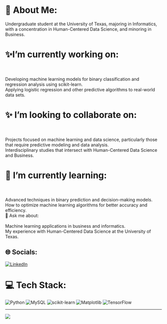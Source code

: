 # 🚀 About Me:
Undergraduate student at the University of Texas, majoring in Informatics, with a concentration in Human-Centered Data Science, and minoring in Business.

# ✨I’m currently working on:
<br><br>Developing machine learning models for binary classification and regression analysis using scikit-learn.<br>Applying logistic regression and other predictive algorithms to real-world data sets.<br>
# ✨ I’m looking to collaborate on:
<br><br>Projects focused on machine learning and data science, particularly those that require predictive modeling and data analysis.<br>Interdisciplinary studies that intersect with Human-Centered Data Science and Business.<br>
# 🌱 I’m currently learning:
<br><br>Advanced techniques in binary prediction and decision-making models.<br>How to optimize machine learning algorithms for better accuracy and efficiency.<br>💬 Ask me about:<br><br>Machine learning applications in business and informatics.<br>My experience with Human-Centered Data Science at the University of Texas.<br>


## 🌐 Socials:
[![LinkedIn](https://img.shields.io/badge/LinkedIn-%230077B5.svg?logo=linkedin&logoColor=white)](https://linkedin.com/in/https://www.linkedin.com/in/marcushanania/) 

# 💻 Tech Stack:
![Python](https://img.shields.io/badge/python-3670A0?style=for-the-badge&logo=python&logoColor=ffdd54) ![MySQL](https://img.shields.io/badge/mysql-%2300000f.svg?style=for-the-badge&logo=mysql&logoColor=white) ![scikit-learn](https://img.shields.io/badge/scikit--learn-%23F7931E.svg?style=for-the-badge&logo=scikit-learn&logoColor=white) ![Matplotlib](https://img.shields.io/badge/Matplotlib-%23ffffff.svg?style=for-the-badge&logo=Matplotlib&logoColor=black) ![TensorFlow](https://img.shields.io/badge/TensorFlow-%23FF6F00.svg?style=for-the-badge&logo=TensorFlow&logoColor=white)


---
[![](https://visitcount.itsvg.in/api?id=MarcusH25&icon=1&color=0)](https://visitcount.itsvg.in)

<!-- Proudly created with GPRM ( https://gprm.itsvg.in ) -->
